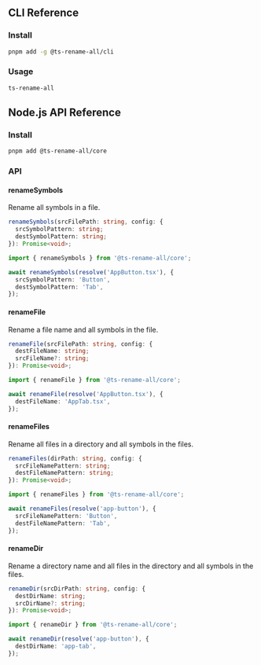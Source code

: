 ## CLI Reference

### Install

```sh
pnpm add -g @ts-rename-all/cli
```

### Usage

```sh
ts-rename-all
```

## Node.js API Reference

### Install

```sh
pnpm add @ts-rename-all/core
```

### API

#### renameSymbols

Rename all symbols in a file.

```ts
renameSymbols(srcFilePath: string, config: {
  srcSymbolPattern: string;
  destSymbolPattern: string;
}): Promise<void>;
```

```ts
import { renameSymbols } from '@ts-rename-all/core';

await renameSymbols(resolve('AppButton.tsx'), {
  srcSymbolPattern: 'Button',
  destSymbolPattern: 'Tab',
});
```

#### renameFile

Rename a file name and all symbols in the file.

```ts
renameFile(srcFilePath: string, config: {
  destFileName: string;
  srcFileName?: string;
}): Promise<void>;
```

```ts
import { renameFile } from '@ts-rename-all/core';

await renameFile(resolve('AppButton.tsx'), {
  destFileName: 'AppTab.tsx',
});
```

#### renameFiles

Rename all files in a directory and all symbols in the files.

```ts
renameFiles(dirPath: string, config: {
  srcFileNamePattern: string;
  destFileNamePattern: string;
}): Promise<void>;
```

```ts
import { renameFiles } from '@ts-rename-all/core';

await renameFiles(resolve('app-button'), {
  srcFileNamePattern: 'Button',
  destFileNamePattern: 'Tab',
});
```

#### renameDir

Rename a directory name and all files in the directory and all symbols in the files.

```ts
renameDir(srcDirPath: string, config: {
  destDirName: string;
  srcDirName?: string;
}): Promise<void>;
```

```ts
import { renameDir } from '@ts-rename-all/core';

await renameDir(resolve('app-button'), {
  destDirName: 'app-tab',
});
```
